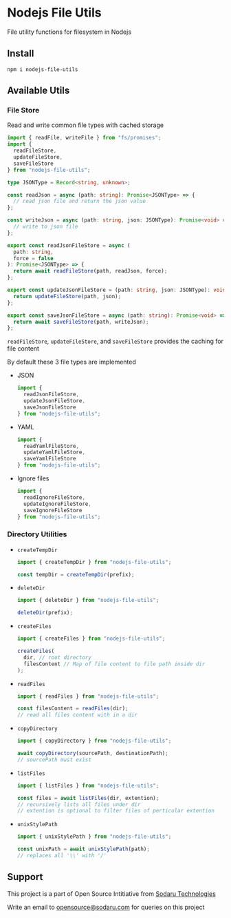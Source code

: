 # Nodejs File Utils

File utility functions for filesystem in Nodejs

## Install

```
npm i nodejs-file-utils
```

## Available Utils

### File Store

Read and write common file types with cached storage

```typescript
import { readFile, writeFile } from "fs/promises";
import {
  readFileStore,
  updateFileStore,
  saveFileStore
} from "nodejs-file-utils";

type JSONType = Record<string, unknown>;

const readJson = async (path: string): Promise<JSONType> => {
  // read json file and return the json value
};

const writeJson = async (path: string, json: JSONType): Promise<void> => {
  // write to json file
};

export const readJsonFileStore = async (
  path: string,
  force = false
): Promise<JSONType> => {
  return await readFileStore(path, readJson, force);
};

export const updateJsonFileStore = (path: string, json: JSONType): void => {
  return updateFileStore(path, json);
};

export const saveJsonFileStore = async (path: string): Promise<void> => {
  return await saveFileStore(path, writeJson);
};
```

`readFileStore`, `updateFileStore`, and `saveFileStore` provides the caching for file content

By default these 3 file types are implemented

- JSON

  ```typescript
  import {
    readJsonFileStore,
    updateJsonFileStore,
    saveJsonFileStore
  } from "nodejs-file-utils";
  ```

- YAML

  ```typescript
  import {
    readYamlFileStore,
    updateYamlFileStore,
    saveYamlFileStore
  } from "nodejs-file-utils";
  ```

- Ignore files

  ```typescript
  import {
    readIgnoreFileStore,
    updateIgnoreFileStore,
    saveIgnoreFileStore
  } from "nodejs-file-utils";
  ```

### Directory Utilities

- `createTempDir`

  ```typescript
  import { createTempDir } from "nodejs-file-utils";

  const tempDir = createTempDir(prefix);
  ```

- `deleteDir`

  ```typescript
  import { deleteDir } from "nodejs-file-utils";

  deleteDir(prefix);
  ```

- `createFiles`

  ```typescript
  import { createFiles } from "nodejs-file-utils";

  createFiles(
    dir, // root directory
    filesContent // Map of file content to file path inside dir
  );
  ```

- `readFiles`

  ```typescript
  import { readFiles } from "nodejs-file-utils";

  const filesContent = readFiles(dir);
  // read all files content with in a dir
  ```

- `copyDirectory`

  ```typescript
  import { copyDirectory } from "nodejs-file-utils";

  await copyDirectory(sourcePath, destinationPath);
  // sourcePath must exist
  ```

- `listFiles`

  ```typescript
  import { listFiles } from "nodejs-file-utils";

  const files = await listFiles(dir, extention);
  // recursively lists all files under dir
  // extention is optional to filter files of perticular extention
  ```

- `unixStylePath`

  ```typescript
  import { unixStylePath } from "nodejs-file-utils";

  const unixPath = await unixStylePath(path);
  // replaces all '\\' with '/'
  ```

## Support

This project is a part of Open Source Intitiative from [Sodaru Technologies](https://sodaru.com)

Write an email to opensource@sodaru.com for queries on this project
